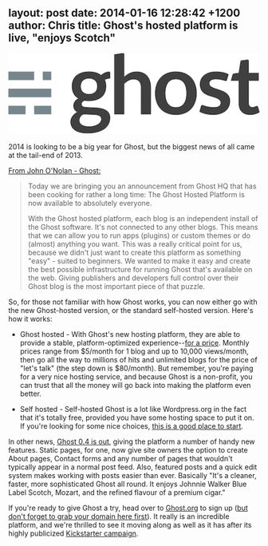layout: post
date: 2014-01-16 12:28:42 +1200
author: Chris
title: Ghost's hosted platform is live, "enjoys Scotch"
----

![Ghost-Logo-on-White.png](/media/2014-01-16-Ghost-Logo-on-White.png)

<!-- excerpt -->

2014 is looking to be a big year for Ghost, but the biggest news of all came at the tail-end of 2013. 

[From John O'Nolan - Ghost:](http://blog.ghost.org/hosted-platform-open/)

> Today we are bringing you an announcement from Ghost HQ that has been cooking for rather a long time: The Ghost Hosted Platform is now available to absolutely everyone.
>
> With the Ghost hosted platform, each blog is an independent install of the Ghost software. It's not connected to any other blogs. This means that we can allow you to run apps (plugins) or custom themes or do (almost) anything you want. This was a really critical point for us, because we didn't just want to create this platform as something "easy" - suited to beginners. We wanted to make it easy and create the best possible infrastructure for running Ghost that's available on the web. Giving publishers and developers full control over their Ghost blog is the most important piece of that puzzle.

<!-- /excerpt -->

So, for those not familiar with how Ghost works, you can now either go with the new Ghost-hosted version, or the standard self-hosted version. Here's how it works:

+ Ghost hosted - With Ghost's new hosting platform, they are able to provide a stable, platform-optimized experience--[for a price](https://ghost.org/pricing/). Monthly prices range from $5/month for 1 blog and up to 10,000 views/month, then go all the way to millions of hits and unlimited blogs for the price of "let's talk" (the step down is $80/month). But remember, you're paying for a very nice hosting service, and because Ghost is a non-profit, you can trust that all the money will go back into making the platform even better.

+ Self hosted - Self-hosted Ghost is a lot like Wordpress.org in the fact that it's totally free, provided you have some hosting space to put it on. If you're looking for some nice choices, [this is a good place to start](https://iwantmyname.com/features/domains/web-hosting).

In other news, [Ghost 0.4 is out](http://blog.ghost.org/ghost-0-4/), giving the platform a number of handy new features. Static pages, for one, now give site owners the option to create About pages, Contact forms and any number of pages that wouldn't typically appear in a normal post feed. Also, featured posts and a quick edit system makes working with posts easier than ever. Basically "It's a cleaner, faster, more sophisticated Ghost all round. It enjoys Johnnie Walker Blue Label Scotch, Mozart, and the refined flavour of a premium cigar."

If you're ready to give Ghost a try, head over to [Ghost.org](https://ghost.org/) to sign up ([but don't forget to grab your domain here first](https://iwantmyname.com/services/blog-hosting/ghost-custom-domain)). It really is an incredible platform, and we're thrilled to see it moving along as well as it has after its highly publicized [Kickstarter campaign](http://www.kickstarter.com/projects/johnonolan/ghost-just-a-blogging-platform).
